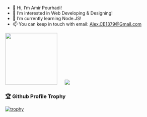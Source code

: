 - 👋 Hi, I’m Amir Pourhadi!
- 👀 I’m interested in Web Developing & Designing!
- 🌱 I’m currently learning Node.JS!
- 📫 You can keep in touch with email: Alex.CE1379@Gmail.com

<div>
  <img height="165" alighn="left" src="https://github-readme-stats.vercel.app/api?username=Amir-Pourhadi&count_private=true&show_icons=true&border_radius=15" />
  &nbsp;&nbsp;&nbsp;&nbsp;
  <img src="https://github-readme-stats.vercel.app/api/top-langs/?username=Amir-Pourhadi&layout=compact&border_radius=15" />
</div>

<h3>
<a href="https://github.com/ryo-ma/github-profile-trophy">🏆</a> Github Profile Trophy</h3>

[![trophy](https://github-profile-trophy.vercel.app/?username=Amir-Pourhadi&title=Commit,Repository,Star,PullRequest,Followers&theme=onedark&margin-w=70&no-bg=true&no-frame=true)](https://github.com/Amir-Pourhadi)
